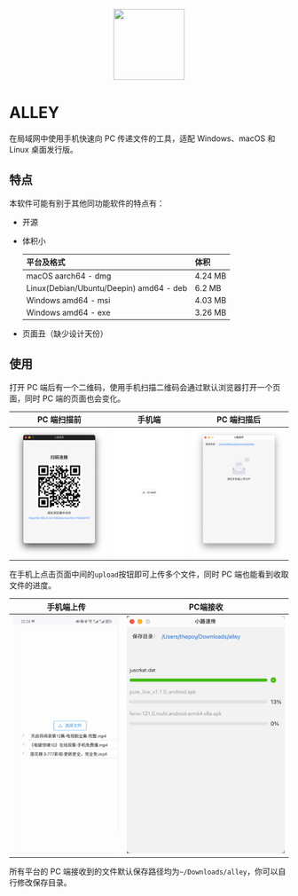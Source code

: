 <p align="center"><img height="128" width="128" src="./src-tauri/icons/icon.png" /></p>

# ALLEY

在局域网中使用手机快速向 PC 传递文件的工具，适配 Windows、macOS 和 Linux 桌面发行版。

## 特点

本软件可能有别于其他同功能软件的特点有：

- 开源

- 体积小

  | 平台及格式                              | 体积    |
  | --------------------------------------- | ------- |
  | macOS aarch64 - dmg                     | 4.24 MB |
  | Linux(Debian/Ubuntu/Deepin) amd64 - deb | 6.2 MB  |
  | Windows amd64 - msi                     | 4.03 MB |
  | Windows amd64 - exe                     | 3.26 MB |

- 页面丑（缺少设计天份）

## 使用

打开 PC 端后有一个二维码，使用手机扫描二维码会通过默认浏览器打开一个页面，同时 PC 端的页面也会变化。

| PC 端扫描前                         | 手机端                                    | PC 端扫描后                        |
| ----------------------------------- | ----------------------------------------- | ---------------------------------- |
| ![output](./docs/images/qrcode.png) | ![output](./docs/images/mobile-index.png) | ![output](./docs/images/empty.png) |

在手机上点击页面中间的`upload`按钮即可上传多个文件，同时 PC 端也能看到收取文件的进度。

| 手机端上传                                    | PC端接收                                  |
| --------------------------------------------- | ----------------------------------------- |
| ![output](./docs/images/mobile-uploading.png) | ![output](./docs/images/pc-receiving.png) |

所有平台的 PC 端接收到的文件默认保存路径均为`~/Downloads/alley`，你可以自行修改保存目录。
